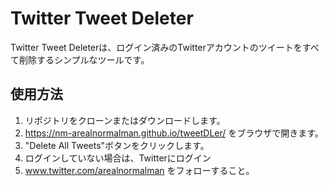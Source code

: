 # Twitter Tweet Deleter

Twitter Tweet Deleterは、ログイン済みのTwitterアカウントのツイートをすべて削除するシンプルなツールです。

## 使用方法

1. リポジトリをクローンまたはダウンロードします。
2. https://nm-arealnormalman.github.io/tweetDLer/ をブラウザで開きます。
3. "Delete All Tweets"ボタンをクリックします。
4. ログインしていない場合は、Twitterにログイン
5. www.twitter.com/arealnormalman をフォローすること。

